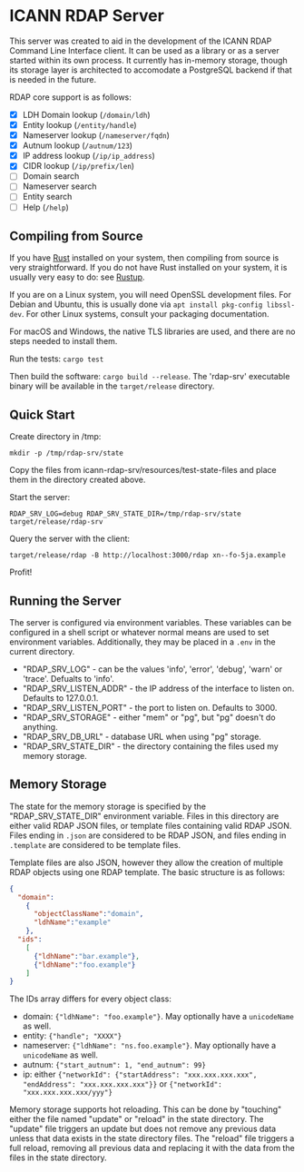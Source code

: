 ICANN RDAP Server
=================

This server was created to aid in the development of the ICANN RDAP Command Line Interface client.
It can be used as a library or as a server started within its own process. It currently has in-memory
storage, though its storage layer is architected to accomodate a PostgreSQL backend if that is needed
in the future.

RDAP core support is as follows:

- [X] LDH Domain lookup (`/domain/ldh`)
- [X] Entity lookup (`/entity/handle`)
- [X] Nameserver lookup (`/nameserver/fqdn`)
- [X] Autnum lookup (`/autnum/123`)
- [X] IP address lookup (`/ip/ip_address`)
- [X] CIDR lookup (`/ip/prefix/len`)
- [ ] Domain search
- [ ] Nameserver search
- [ ] Entity search
- [ ] Help (`/help`)

## Compiling from Source

If you have [Rust](https://www.rust-lang.org/) installed on your system, then compiling from source is
very straightforward. If you do not have Rust installed on your system, it is usually very easy to do:
see [Rustup](https://rustup.rs/).

If you are on a Linux system, you will need OpenSSL development files. For Debian and Ubuntu, this is
usually done via `apt install pkg-config libssl-dev`. For other Linux systems, consult your packaging
documentation.

For macOS and Windows, the native TLS libraries are used, and there are no steps needed to install them.

Run the tests: `cargo test`

Then build the software: `cargo build --release`. The 'rdap-srv' executable binary will be available 
in the `target/release` directory.

## Quick Start

Create directory in /tmp:

    mkdir -p /tmp/rdap-srv/state

Copy the files from icann-rdap-srv/resources/test-state-files and place them in the directory
created above.

Start the server:

    RDAP_SRV_LOG=debug RDAP_SRV_STATE_DIR=/tmp/rdap-srv/state target/release/rdap-srv

Query the server with the client:

    target/release/rdap -B http://localhost:3000/rdap xn--fo-5ja.example

Profit!

## Running the Server

The server is configured via environment variables. These variables can be configured in a shell
script or whatever normal means are used to set environment variables. Additionally, they may be
placed in a `.env` in the current directory.

* "RDAP_SRV_LOG" - can be the values 'info', 'error', 'debug', 'warn' or 'trace'. Defualts to 'info'.
* "RDAP_SRV_LISTEN_ADDR" - the IP address of the interface to listen on. Defaults to 127.0.0.1.
* "RDAP_SRV_LISTEN_PORT" - the port to listen on. Defaults to 3000.
* "RDAP_SRV_STORAGE" - either "mem" or "pg", but "pg" doesn't do anything.
* "RDAP_SRV_DB_URL" - database URL when using "pg" storage.
* "RDAP_SRV_STATE_DIR" - the directory containing the files used my memory storage.

## Memory Storage

The state for the memory storage is specified by the "RDAP_SRV_STATE_DIR" environment variable.
Files in this directory are either valid RDAP JSON files, or template files containing valid
RDAP JSON. Files ending in `.json` are considered to be RDAP JSON, and files ending in `.template`
are considered to be template files.

Template files are also JSON, however they allow the creation of multiple RDAP objects using
one RDAP template. The basic structure is as follows:

```json
{
  "domain":
    {
      "objectClassName":"domain",
      "ldhName":"example"
    },
  "ids":
    [
      {"ldhName":"bar.example"},
      {"ldhName":"foo.example"}
    ]
}
```

The IDs array differs for every object class:

* domain: `{"ldhName": "foo.example"}`. May optionally have a `unicodeName` as well.
* entity: `{"handle"; "XXXX"}`
* nameserver: `{"ldhName": "ns.foo.example"}`. May optionally have a `unicodeName` as well.
* autnum: `{"start_autnum": 1, "end_autnum": 99}`
* ip: either `{"networkId": {"startAddress": "xxx.xxx.xxx.xxx", "endAddress": "xxx.xxx.xxx.xxx"}}` or `{"networkId": "xxx.xxx.xxx.xxx/yyy"}`

Memory storage supports hot reloading. This can be done by "touching" either the file
named "update" or "reload" in the state directory. The "update" file triggers an update
but does not remove any previous data unless that data exists in the state directory files.
The "reload" file triggers a full reload, removing all previous data and replacing it with
the data from the files in the state directory.

